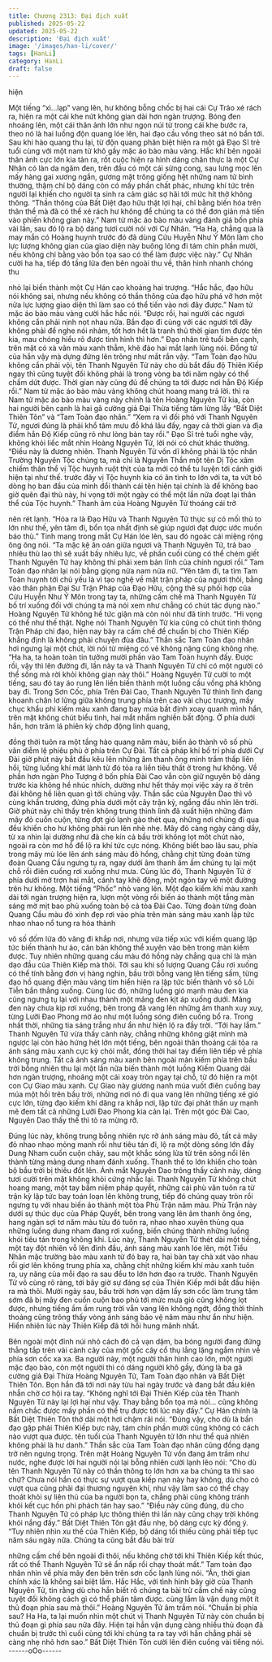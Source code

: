 ```yaml
---
title: Chương 2313: Đại địch xuất
published: 2025-05-22
updated: 2025-05-22
description: 'Đại địch xuất'
image: '/images/han-li/cover/'
tags: [HanLi]
category: HanLi
draft: false
---
```


hiện

Một tiếng “xì…lạp” vang lên, hư không bỗng chốc bị hai cái Cự
Trảo xé rách ra, hiện ra một cái khe nứt không gian dài hơn ngàn
trượng.
Bóng đen nhoáng lên, một cái thân ảnh lớn như ngọn núi từ trong
cái khe bước ra, theo nó là hai luồng độn quang lóe lên, hai đạo
cầu vồng theo sát nó bắn tới.
Sau khi hào quang thu lại, từ độn quang phân biệt hiện ra một gã
Đạo Sĩ trẻ tuổi cùng với một nam tử khô gầy mặc áo bào màu
vàng.
Hắc khí bên ngoài thân ảnh cực lớn kia tản ra, rốt cuộc hiện ra
hình dáng chân thực là một Cự Nhân có làn da ngăm đen, trên
đầu có một cái sừng cong, sau lưng mọc lên mấy hàng gai xương
ngắn, gương mặt trông giống hệt những nam tử bình thường,
thậm chí bộ dáng còn có mấy phần chất phác, nhưng khí tức trên
người lại khiến cho người ta sinh ra cảm giác sợ hãi tới mức hít
thở không thông.
“Thần thông của Bất Diệt đạo hữu thật lợi hại, chỉ bằng biến hóa
trên thân thể mà đã có thể xé rách hư không để chúng ta có thể
đơn giản mà tiến vào phiến không gian này.” Nam tử mặc áo bào
màu vàng đánh giá bốn phía vài lần, sau đó lộ ra bộ dáng tươi
cười nói với Cự Nhân.
“Ha Ha, chẳng qua là may mắn có Hoàng huynh trước đó đã dùng
Cửu Huyễn Như Ý Môn làm cho lực lượng không gian của giao
diện này buông lỏng đi tám chín phần mười, nếu không chỉ bằng
vào bổn tọa sao có thể làm được việc này.” Cự Nhân cười ha ha,
tiếp đó tầng lửa đen bên ngoài thu về, thân hình nhanh chóng thu

nhỏ lại biến thành một Cự Hán cao khoảng hai trượng.
“Hắc hắc, đạo hữu nói không sai, nhưng nếu không có thần thông
của đạo hữu phá vỡ hơn một nửa lực lượng giao diện thì làm sao
có thể tiến vào nơi đây được.” Nam tử mặc áo bào màu vàng cười
hắc hắc nói.
“Được rồi, hai người các ngươi không cần phải nịnh nọt nhau nữa.
Bần đạo đi cùng với các ngươi tới đây không phải để nghe nói
nhảm, tốt hơn hết là tranh thủ thời gian tìm được tên kia, mau
chóng hiểu rõ được tình hình thì hơn.” Đạo nhân trẻ tuổi bên
cạnh, trên mặt có xà vân màu xanh thẫm, khẽ đảo hai mắt lạnh
lùng nói. Đồng tử của hắn vậy mà dựng đứng lên trông như mắt
rắn vậy.
“Tam Toàn đạo hữu không cần phải vội, tên Thanh Nguyên Tử
này cho dù bắt đầu độ Thiên Kiếp ngay thì cũng tuyệt đối không
phải là trong vòng ba tới năm ngày có thể chấm dứt được. Thời
gian này cũng đủ để chúng ta tới được nơi hắn Độ Kiếp rồi.” Nam
tử mặc áo bào màu vàng không chút hoang mang trả lời.
thì ra Nam tử mặc áo bào màu vàng này chính là tên Hoàng
Nguyên Tử kia, còn hai người bên cạnh là hai gã cường giả Đại
Thừa tiếng tăm lừng lẫy “Bất Diệt Thiên Tôn” và “Tam Toàn đạo
nhân.”
“Xem ra vì đối phó với Thanh Nguyên Tử, ngươi đúng là phải khổ
tâm mưu đồ khá lâu đấy, ngay cả thời gian và địa điểm hắn Độ
Kiếp cũng rõ như lòng bàn tay rồi.” Đạo Sĩ trẻ tuổi nghe vậy,
không khỏi liếc mắt nhìn Hoàng Nguyên Tử, lời nói có chút khác
thường.
“Điều này là đương nhiên. Thanh Nguyên Tử vốn dĩ không phải là
tộc nhân Trường Nguyên Tộc chúng ta, mà chỉ là Nguyên Thần
một tên Dị Tộc xâm chiếm thân thể vị Tộc huynh ruột thịt của ta
mới có thể tu luyện tới cảnh giới hiện tại như thế. trước đây vị Tộc
huynh kia có ân tình to lớn với ta, ta vứt bỏ dòng họ ban đầu của
mình đổi thành cái tên hiện tại chính là để không bao giờ quên đại
thù này, hi vọng tới một ngày có thể một lần nữa đoạt lại thân thể
của Tộc huynh.” Thanh âm của Hoàng Nguyên Tử thoáng cái trở

nên rét lạnh.
“Hóa ra là Đạo Hữu và Thanh Nguyên Tử thực sự có mối thù to
lớn như thế, yên tâm đi, bổn tọa nhất định sẽ giúp ngươi đạt được
ước muốn báo thù.” Tinh mang trong mắt Cự Hán lóe lên, sau đó
ngoác cái miệng rộng ông ông nói.
“Ta mặc kệ ân oán giữa ngươi và Thanh Nguyên Tử, trả bao
nhiêu thù lao thì sẽ xuất bấy nhiêu lực, về phần cuối cùng có thể
chém giết Thanh Nguyên Tử hay không thì phải xem bản lĩnh của
chính ngươi rồi.” Tam Toàn đạo nhân lại nói bằng giọng nửa nam
nửa nữ.
“Yên tâm đi, ta tìm Tam Toàn huynh tới chủ yếu là vì tạo nghệ về
mặt trận pháp của ngươi thôi, bằng vào thân phận Đại Sư Trận
Pháp của Đạo Hữu, cộng thê sự phối hợp của Cửu Huyễn Như Ý
Môn trong tay ta, những cấm chế mà Thanh Nguyên Tử bố trí
xuống đối với chúng ta mà nói xem như chẳng có chút tác dụng
nào.” Hoàng Nguyên Tử không hề tức giận mà còn nói như đã
tính trước.
“Hi vọng có thể như thế thật. Nghe nói Thanh Nguyên Tử kia cũng
có chút tinh thông Trận Pháp chi đạo, hiện nay bày ra cấm chế để
chuẩn bị cho Thiên Kiếp khẳng định là không phải chuyện đùa
đâu.” Thần sắc Tam Toàn đạo nhân hơi ngưng lại một chút, lời nói
từ miệng có vẻ không nặng cũng không nhẹ.
“Ha ha, ta hoàn toàn tin tưởng mười phần vào Tam Toàn huynh
đấy. Được rồi, vậy thì lên đường đi, lần này ta và Thanh Nguyên
Tử chỉ có một người có thể sống mà rời khỏi không gian này thôi.”
Hoàng Nguyên Tử cười to một tiếng, sau đó tay áo rung lên liền
biến thành một luồng cầu vồng phá không bay đi.
Trong Sơn Cốc, phía Trên Đài Cao, Thanh Nguyên Tử thình lình
đang khoanh chân lơ lửng giữa không trung phía trên cao vài
chục trượng, mấy chục khẩu phi kiếm màu xanh đang bay múa
bất định xoay quanh mình hắn, trên mặt không chút biểu tình, hai
mắt nhắm nghiền bất động.
Ở phía dưới hắn, hơn trăm lá phiên kỳ chớp động linh quang,

đồng thời tuôn ra một tầng hào quang năm màu, biến ảo thành vô
số phù văn diễm lệ phiêu phù ở phía trên Cự Đài.
Tất cả pháp khí bố trí phía dưới Cự Đài giờ phút này bắt đầu kêu
lên những âm thanh ông minh trầm thấp liên hồi, từng luồng khí
mát lành từ đó tỏa ra liền tiêu thất ở trong hư không.
Về phần hơn ngàn Pho Tượng ở bốn phía Đài Cao vẫn còn giữ
nguyên bộ dáng trước kia không hề nhúc nhích, dường như hết
thảy mọi việc xảy ra ở trên đài không hề liên quan gì tới chúng
vậy.
Thần sắc của Nguyên Dao thì vô cùng khẩn trương, đứng phía
dưới một cây trận kỳ, ngẩng đầu nhìn lên trời.
Giờ phút này chỉ thấy trên không trung thình lình đã xuất hiện
những đám mây đỏ cuồn cuộn, từng đợt gió lạnh gào thét qua,
những nơi chúng đi qua đều khiến cho hư không phải run lên nhè
nhẹ.
Mây đỏ càng ngày càng dầy, từ xa nhìn lại dường như đã che kín
cả bầu trời không lọt môt chút nào, ngoài ra còn mơ hồ để lộ ra
khí tức cực nóng.
Không biết bao lâu sau, phía trong mây mù lóe lên ánh sáng màu
đỏ hồng, chằng chịt từng đoàn từng đoàn Quang Cầu ngưng tụ
ra, ngay dưới âm thanh ầm ầm chúng tụ lại một chỗ rồi điên
cuồng rơi xuống như mưa.
Cùng lúc đó, Thanh Nguyên Tử ở phía dưới mở trợn hai mắt,
cánh tay khẽ động, một ngón tay vẽ một đường trên hư không.
Một tiếng “Phốc” nhỏ vang lên.
Một đạo kiếm khí màu xanh dài tới ngàn trượng hiện ra, lượn một
vòng rồi biến ảo thành một tầng màn sáng mờ mịt bao phủ xuống
toàn bộ cả tòa Đài Cao.
Từng đoàn từng đoàn Quang Cầu màu đỏ xinh đẹp rơi vào phía
trên màn sáng màu xanh lập tức nhao nhao nổ tung ra hóa thành

vô số đốm lửa đỏ văng đi khắp nơi, nhưng vừa tiếp xúc với kiếm
quang lập tức biến thành hư ảo, căn bản không thể xuyên vào
bên trong màn kiếm được.
Tuy nhiên những quang cầu màu đỏ hồng này chẳng qua chỉ là
màn dạo đầu của Thiên Kiếp mà thôi.
Tới sau khi số lượng Quang Cầu rơi xuống có thể tính bằng đơn
vị hàng nghìn, bầu trời bỗng vang lên tiếng sấm, từng đạo hồ
quang điện màu vàng tím hiển hiện ra lập tức biến thành vô số Lôi
Tiễn bắn thẳng xuống.
Cùng lúc đó, những luồng gió mạnh màu đen kia cũng ngưng tụ
lại với nhau thành một mảng đen kịt áp xuống dưới.
Mảng đen này chưa kịp rơi xuống, bên trong đã vang lên những
âm thanh xuy xuy, từng Lưỡi Đao Phong mờ ảo như một luồng
sóng điên cuồng bổ ra.
Trong nhất thời, những tia sáng trắng như ẩn như hiện lộ ra đầy
trời.
“Tới hay lắm.”
Thanh Nguyên Tử vừa thấy cảnh này, chẳng những không giật
mình mà ngược lại còn hào hứng hét lớn một tiếng, bên ngoài
thân thoáng cái tỏa ra ánh sáng màu xanh cực kỳ chói mắt, đồng
thời hai tay điểm liên tiếp về phía không trung.
Tất cả ánh sáng màu xanh bên ngoài màn kiếm phía trên bầu trời
bỗng nhiên thu lại một lần nữa biến thành một luồng Kiếm Quang
dài hơn ngàn trượng, nhoáng một cái xoay tròn ngay tại chỗ, từ
đó hiện ra một con Cự Giao màu xanh.
Cự Giao này giương nanh múa vuốt điên cuồng bay múa một hồi
trên bầu trời, những nơi nó đi qua vang lên những tiếng xé gió
cực lớn, từng đạo kiếm khí dăng ra khắp nơi, lập tức đại phát
thần uy mạnh mẽ đem tất cả những Lưỡi Đao Phong kia cản lại.
Trên một góc Đài Cao, Nguyên Dao thấy thế thì tỏ ra mừng rỡ.

Đúng lúc này, không trung bỗng nhiên rực rỡ ánh sáng màu đỏ,
tất cả mây đỏ nhao nhao mỏng manh rồi như tiêu tán đi, lộ ra một
dòng sông lớn đầy Dung Nham cuồn cuộn chảy, sau một khắc
sóng lửa từ trên sông nổi lên thành từng mảng dung nham đánh
xuống.
Thanh thế to lớn khiến cho toàn bộ bầu trời bị thiêu đốt lên.
Ánh mắt Nguyên Dao trông thấy cảnh này, dáng tươi cười trên
mặt không khỏi cứng nhắc lại.
Thanh Nguyên Tử không chút hoang mang, một tay bấm niệm
pháp quyết, những cái phù văn tuôn ra từ trận kỳ lập tức bay toán
loạn lên không trung, tiếp đó chúng quay tròn rồi ngưng tụ với
nhau biến ảo thành một tòa Phù Trận năm màu.
Phù Trận này dưới sự thúc dục của Pháp Quyết, bên trong vang
lên âm thanh ông ông, hang ngàn sợi tơ năm màu từu đó tuôn ra,
nhao nhao xuyên thủng qua những luồng dung nham đang rơi
xuống, biến chúng thành những luồng khói tiêu tán trong không
khí.
Lúc này, Thanh Nguyên Tử thét dài một tiếng, một tay đột nhiên
vỗ lên đỉnh đầu, ánh sáng màu xanh lóe lên, một Tiểu Nhân mặc
trường bào màu xanh từ đó bay ra, hai bàn tay chà xát vào nhau
rồi giơ lên không trung phía xa, chằng chịt những kiếm khí màu
xanh tuôn ra, uy năng của mỗi đạo ra sau đều to lớn hơn đạo ra
trước.
Thanh Nguyên Tử vô cùng rõ ràng, tới bây giờ sự đáng sợ của
Thiên Kiếp mới bắt đầu hiện ra mà thôi.
Mười ngày sau, bầu trời hơn vạn dặm lấy sơn cốc làm trung tâm
sớm đã bị mây đen cuồn cuộn bao phủ tới mức mưa gió cũng
không lọt được, nhưng tiếng ầm ầm rung trời vẫn vang lên không
ngớt, đồng thời thỉnh thoảng cũng trông thấy vòng ánh sáng bảo
vệ năm màu như ẩn như hiện.
Hiển nhiên lúc này Thiên Kiếp đã tới hồi hung mãnh nhất.

Bên ngoài một đỉnh núi nhỏ cách đó cả vạn dặm, ba bóng người
đang đứng thẳng tắp trên vài cành cây của một gốc cây cổ thụ
lẳng lặng ngắm nhìn về phía sơn cốc xa xa.
Ba người này, một người thân hình cao lớn, một người mặc đạo
bào, còn một người thì có dáng người khô gầy, đúng là ba gã
cường giả Đại Thừa Hoàng Nguyên Tử, Tam Toàn đạo nhân và
Bất Diệt Thiên Tôn.
Bọn hắn đã tới nơi này từu hai ngày trước và đang bắt đầu kiên
nhẫn chờ cơ hội ra tay.
“Không nghĩ tới Đại Thiên Kiếp của tên Thanh Nguyên Tử này lại
lợi hại như vậy. Thay bằng bổn tọa mà nói… cũng không nắm
chắc được mấy phần có thể trụ được tới lúc này đấy.” Cự Hán
chính là Bất Diệt Thiên Tôn thở dài một hơi chậm rãi nói.
“Đúng vậy, cho dù là bần đạo gặp phải Thiên Kiếp bực này, tám
chín phần mười cũng không có cách nào vượt qua được. tên tuổi
của Thanh Nguyên tử lớn như thể quả nhiên không phải là hư
danh.” Thần sắc của Tam Toàn đạo nhân cũng đồng dạng trở nên
ngưng trọng.
Trên mặt Hoàng Nguyên Tử vốn đang âm trầm như nước, nghe
được lời hai người nói lại bỗng nhiên cười lạnh lẽo nói:
“Cho dù tên Thanh Nguyên Tử này có thần thông to lớn hơn xa ba
chúng ta thì sao chứ? Chưa nói hắn có thực sự vượt qua kiếp nạn
này hay không, dù cho có vượt qua cũng phải đại thương nguyên
khí, như vậy làm sao có thể chạy thoát khỏi sự liên thủ của ba
người bọn ta, chẳng phải cũng không tránh khỏi kết cục hồn phi
phách tán hay sao.”
“Điều này cũng đúng, dù cho Thanh Nguyên Tử có pháp lực
thông thiên thì lần này cũng chạy trời không khỏi nắng đấy.” Bất
Diệt Thiên Tôn gật đầu nhẹ, bộ dáng cực kỳ đồng ý.
“Tuy nhiên nhìn xu thế của Thiên Kiếp, bộ dáng tổi thiếu cũng
phải tiếp tục năm sáu ngày nữa. Chúng ta cũng bắt đầu bài trừ

những cấm chế bên ngoài đi thôi, nếu không chờ tới khi Thiên
Kiếp kết thúc, rất có thể Thanh Nguyên Tử sẽ ẩn nấp rồi chạy
thoát mất.” Tam toàn đạo nhân nhìn về phía mây đen bên trên
sơn cốc lạnh lùng nói.
“Ân, thời gian chính xác là không sai biệt lắm. Hắc Hắc, với tình
hình bây giờ của Thanh Nguyên Tử, tin rằng dù cho hắn biết rõ
chúng ta bài trừ cấm chế này cũng tuyệt đối không cách gì có thể
phân tâm được. cùng lắm là vận dụng một ít thủ đoạn phía sau
mà thôi.” Hoàng Nguyên Tử âm trầm nói.
“Chuẩn bị phía sau? Ha Ha, ta lại muốn nhìn một chút vị Thanh
Nguyên Tử này còn chuẩn bị thủ đoạn gì phía sau nữa đây. Hiện
tại hắn vận dụng càng nhiều thủ đoạn đã chuẩn bị trước thì cuối
cùng tới khi chúng ta ra tay với hắn chẳng phải sẽ càng nhẹ nhõ
hơn sao.” Bất Diệt Thiên Tôn cười lên điên cuồng vài tiếng nói.
------oOo------
